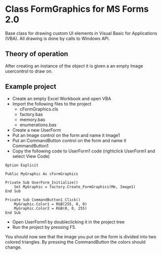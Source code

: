 # Class FormGraphics for MS Forms 2.0
Base class for drawing custom UI elements in Visual Basic for Applications (VBA).
All drawing is done by calls to Windows API.

## Theory of operation
After creating an instance of the object it is given a an empty Image usercontrol
to draw on.


## Example project
* Create an empty Excel Workbook and open VBA
* Import the following files to the project
    - cFormGraphics.cls
    - factory.bas
    - memory.bas
    - enumerations.bas
* Create a new UserForm
* Put an Image control on the form and name it Image1
* Put an CommandButton control on the form and name it CommandButton1
* Copy the following code to UserForm1 code (rightclick UserForm1 and select View Code)
```VB
Option Explicit

Public MyGraphic As cFormGraphics

Private Sub UserForm_Initialize()
    Set MyGraphic = factory.Create_FormGraphics(Me, Image1)
End Sub

Private Sub CommandButton1_Click()
    MyGraphic.Color1 = RGB(255, 0, 0)
    MyGraphic.Color2 = RGB(0, 0, 255)
End Sub
```
* Open UserForm1 by doubleclicking it in the project tree
* Run the project by pressing F5.

You should now see that the image you put on the form is divided into two colored
triangles. By pressing the CommandButton the colors should change.
